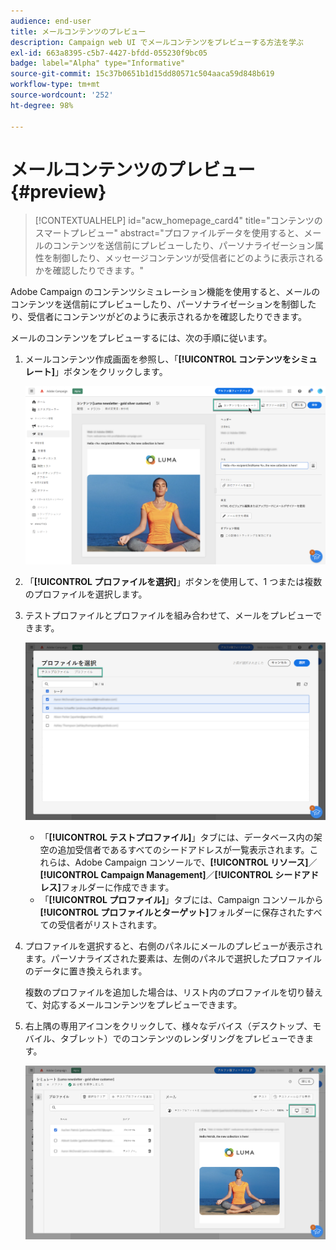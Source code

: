 ```yaml
---
audience: end-user
title: メールコンテンツのプレビュー
description: Campaign web UI でメールコンテンツをプレビューする方法を学ぶ
exl-id: 663a8395-c5b7-4427-bfdd-055230f9bc05
badge: label="Alpha" type="Informative"
source-git-commit: 15c37b0651b1d15dd80571c504aaca59d848b619
workflow-type: tm+mt
source-wordcount: '252'
ht-degree: 98%

---
```



# メールコンテンツのプレビュー {#preview}

>[!CONTEXTUALHELP]
>id="acw_homepage_card4"
>title="コンテンツのスマートプレビュー"
>abstract="プロファイルデータを使用すると、メールのコンテンツを送信前にプレビューしたり、パーソナライゼーション属性を制御したり、メッセージコンテンツが受信者にどのように表示されるかを確認したりできます。"

Adobe Campaign のコンテンツシミュレーション機能を使用すると、メールのコンテンツを送信前にプレビューしたり、パーソナライゼーションを制御したり、受信者にコンテンツがどのように表示されるかを確認したりできます。

メールのコンテンツをプレビューするには、次の手順に従います。

1. メールコンテンツ作成画面を参照し、「**[!UICONTROL コンテンツをシミュレート]**」ボタンをクリックします。

   ![](assets/simulate.png)

1. 「**[!UICONTROL プロファイルを選択]**」ボタンを使用して、1 つまたは複数のプロファイルを選択します。
1. テストプロファイルとプロファイルを組み合わせて、メールをプレビューできます。

   ![](assets/preview-profile.png)

   * 「**[!UICONTROL テストプロファイル]**」タブには、データベース内の架空の追加受信者であるすべてのシードアドレスが一覧表示されます。これらは、Adobe Campaign コンソールで、**[!UICONTROL リソース]**／**[!UICONTROL Campaign Management]**／**[!UICONTROL シードアドレス]**&#x200B;フォルダーに作成できます。
   * 「**[!UICONTROL プロファイル]**」タブには、Campaign コンソールから&#x200B;**[!UICONTROL プロファイルとターゲット]**&#x200B;フォルダーに保存されたすべての受信者がリストされます。

1. プロファイルを選択すると、右側のパネルにメールのプレビューが表示されます。パーソナライズされた要素は、左側のパネルで選択したプロファイルのデータに置き換えられます。

   複数のプロファイルを追加した場合は、リスト内のプロファイルを切り替えて、対応するメールコンテンツをプレビューできます。

1. 右上隅の専用アイコンをクリックして、様々なデバイス（デスクトップ、モバイル、タブレット）でのコンテンツのレンダリングをプレビューできます。

   ![](assets/preview.png)


